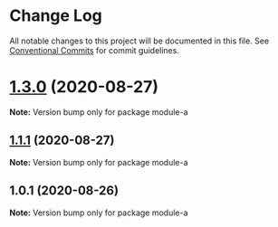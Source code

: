 # Change Log

All notable changes to this project will be documented in this file.
See [Conventional Commits](https://conventionalcommits.org) for commit guidelines.

# [1.3.0](https://github.com/ianlamb/lerna-poc/compare/v1.2.0...v1.3.0) (2020-08-27)

**Note:** Version bump only for package module-a






## [1.1.1](https://github.com/ianlamb/lerna-poc/compare/v1.1.0...v1.1.1) (2020-08-27)

**Note:** Version bump only for package module-a





## 1.0.1 (2020-08-26)

**Note:** Version bump only for package module-a
